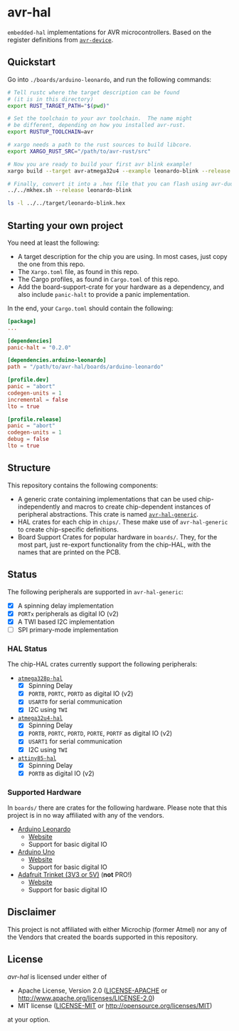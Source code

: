 avr-hal
=======
`embedded-hal` implementations for AVR microcontrollers.  Based on the register definitions from [`avr-device`](https://github.com/Rahix/avr-device).

## Quickstart
Go into `./boards/arduino-leonardo`, and run the following commands:
```bash
# Tell rustc where the target description can be found
# (it is in this directory)
export RUST_TARGET_PATH="$(pwd)"

# Set the toolchain to your avr toolchain.  The name might
# be different, depending on how you installed avr-rust.
export RUSTUP_TOOLCHAIN=avr

# xargo needs a path to the rust sources to build libcore.
export XARGO_RUST_SRC="/path/to/avr-rust/src"

# Now you are ready to build your first avr blink example!
xargo build --target avr-atmega32u4 --example leonardo-blink --release

# Finally, convert it into a .hex file that you can flash using avr-dude
../../mkhex.sh --release leonardo-blink

ls -l ../../target/leonardo-blink.hex
```

## Starting your own project
You need at least the following:
* A target description for the chip you are using.  In most cases, just copy the one from this repo.
* The `Xargo.toml` file, as found in this repo.
* The Cargo profiles, as found in `Cargo.toml` of this repo.
* Add the board-support-crate for your hardware as a dependency, and also include `panic-halt` to provide a panic implementation.

In the end, your `Cargo.toml` should contain the following:
```toml
[package]
...

[dependencies]
panic-halt = "0.2.0"

[dependencies.arduino-leonardo]
path = "/path/to/avr-hal/boards/arduino-leonardo"

[profile.dev]
panic = "abort"
codegen-units = 1
incremental = false
lto = true

[profile.release]
panic = "abort"
codegen-units = 1
debug = false
lto = true
```

## Structure
This repository contains the following components:
* A generic crate containing implementations that can be used chip-independently and macros to create chip-dependent instances of peripheral abstractions.  This crate is named [`avr-hal-generic`](./avr-hal-generic).
* HAL crates for each chip in `chips/`.  These make use of `avr-hal-generic` to create chip-specific definitions.
* Board Support Crates for popular hardware in `boards/`.  They, for the most part, just re-export functionality from the chip-HAL, with the names that are printed on the PCB.

## Status
The following peripherals are supported in `avr-hal-generic`:
- [x] A spinning delay implementation
- [x] `PORTx` peripherals as digital IO (v2)
- [x] A TWI based I2C implementation
- [ ] SPI primary-mode implementation

### HAL Status
The chip-HAL crates currently support the following peripherals:
* [`atmega328p-hal`]('./chips/atmega328p-hal)
  - [x] Spinning Delay
  - [x] `PORTB`, `PORTC`, `PORTD` as digital IO (v2)
  - [x] `USART0` for serial communication
  - [x] I2C using `TWI`
* [`atmega32u4-hal`](./chips/atmega32u4-hal)
  - [x] Spinning Delay
  - [x] `PORTB`, `PORTC`, `PORTD`, `PORTE`, `PORTF` as digital IO (v2)
  - [x] `USART1` for serial communication
  - [x] I2C using `TWI`
* [`attiny85-hal`](./chips/attiny85-hal)
  - [x] Spinning Delay
  - [x] `PORTB` as digital IO (v2)

### Supported Hardware
In `boards/` there are crates for the following hardware.  Please note that this project is in no way affiliated with any of the vendors.

* [Arduino Leonardo](./boards/arduino-leonardo)
  - [Website](https://www.arduino.cc/en/Main/Arduino_BoardLeonardo)
  - Support for basic digital IO
* [Arduino Uno](./boards/arduino-uno)
  - [Website](https://store.arduino.cc/usa/arduino-uno-rev3)
  - Support for basic digital IO
* [Adafruit Trinket (3V3 or 5V)](./boards/trinket) (**not** PRO!)
  - [Website](https://learn.adafruit.com/introducing-trinket)
  - Support for basic digital IO

## Disclaimer
This project is not affiliated with either Microchip (former Atmel) nor any of the Vendors that created the boards supported in this repository.

## License
*avr-hal* is licensed under either of

 * Apache License, Version 2.0 ([LICENSE-APACHE](LICENSE-APACHE) or http://www.apache.org/licenses/LICENSE-2.0)
 * MIT license ([LICENSE-MIT](LICENSE-MIT) or http://opensource.org/licenses/MIT)

at your option.
